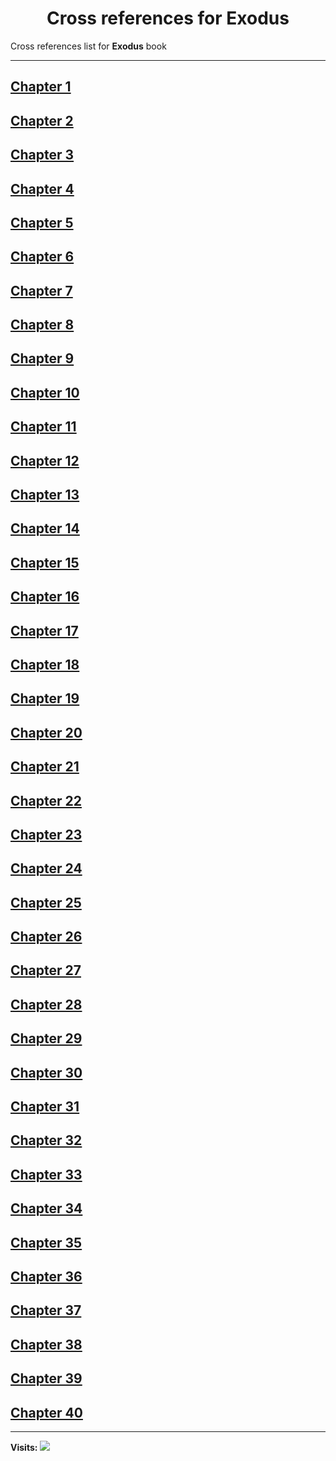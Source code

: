 <div align="center">
  <h1 id="readme">Cross references for <b>Exodus</b></h1>
</div>

Cross references list for **Exodus** book

---

## [Chapter 1](1.md)
## [Chapter 2](2.md)
## [Chapter 3](3.md)
## [Chapter 4](4.md)
## [Chapter 5](5.md)
## [Chapter 6](6.md)
## [Chapter 7](7.md)
## [Chapter 8](8.md)
## [Chapter 9](9.md)
## [Chapter 10](10.md)
## [Chapter 11](11.md)
## [Chapter 12](12.md)
## [Chapter 13](13.md)
## [Chapter 14](14.md)
## [Chapter 15](15.md)
## [Chapter 16](16.md)
## [Chapter 17](17.md)
## [Chapter 18](18.md)
## [Chapter 19](19.md)
## [Chapter 20](20.md)
## [Chapter 21](21.md)
## [Chapter 22](22.md)
## [Chapter 23](23.md)
## [Chapter 24](24.md)
## [Chapter 25](25.md)
## [Chapter 26](26.md)
## [Chapter 27](27.md)
## [Chapter 28](28.md)
## [Chapter 29](29.md)
## [Chapter 30](30.md)
## [Chapter 31](31.md)
## [Chapter 32](32.md)
## [Chapter 33](33.md)
## [Chapter 34](34.md)
## [Chapter 35](35.md)
## [Chapter 36](36.md)
## [Chapter 37](37.md)
## [Chapter 38](38.md)
## [Chapter 39](39.md)
## [Chapter 40](40.md)


---

**Visits:**
![](https://profile-counter.glitch.me/visitCounter_crossrefsChapterList2/count.svg)
